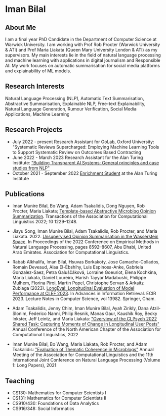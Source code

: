 # Iman Bilal

## About Me
I am a final year PhD Candidate in the Department of Computer Science at Warwick University. I am working with Prof Rob Procter (Warwick University & ATI) and Prof Maria Liakata (Queen Mary University London & ATI) as my supervisors. My main interests lie in the field of natural language processing and machine learning with applications in digital journalism and Responsible AI. My work focuses on automatic summarisation for social media platforms and explainability of ML models.


## Research Interests
Natural Language Processing (NLP), Automatic Text Summarisation, Abstractive Summarisation, Explainable NLP, Free-text Explainability, Natural Language Generation, Rumour Verification, Social Media Applications, Machine Learning

## Research Projects
* July 2022 - present Research Assistant for GoLab, Oxford University: "Systematic Reviews Supercharged: Employing Machine Learning Tools to Support Systematic Review on Outcomes Based Contracting
* June 2022 - March 2023 Research Assistant for the Alan Turing Institute: ["Building Transparent AI Systems: General principles and case studies from NLP"](https://www.turing.ac.uk/building-transparent-ai-systems-general-principles-and-case-studies-nlp)
* October 2021 - September 2022 [Enrichment Student](https://www.turing.ac.uk/people/enrichment-students/iman-bilal) at the Alan Turing Institute


## Publications
* Iman Munire Bilal, Bo Wang, Adam Tsakalidis, Dong Nguyen, Rob Procter, Maria Liakata; [Template-based Abstractive Microblog Opinion Summarization](https://aclanthology.org/2022.tacl-1.71.pdf). Transactions of the Association for Computational Linguistics 2022; 10 1229–1248.

* Jiayu Song, Iman Munire Bilal, Adam Tsakalidis, Rob Procter, and Maria Liakata. 2022. [Unsupervised Opinion Summarisation in the Wasserstein Space](https://aclanthology.org/2022.emnlp-main.589.pdf). In Proceedings of the 2022 Conference on Empirical Methods in Natural Language Processing, pages 8592–8607, Abu Dhabi, United Arab Emirates. Association for Computational Linguistics.

* Rabab Alkhalifa, Iman Bilal, Hsuvas Borkakoty, Jose Camacho-Collados, Romain Deveaud, Alaa El-Ebshihy, Luis Espinosa-Anke, Gabriela Gonzalez-Saez, Petra Galuščáková, Lorraine Goeuriot, Elena Kochkina, Maria Liakata, Daniel Loureiro, Harish Tayyar Madabushi, Philippe Mulhem, Florina Piroi, Martin Popel, Christophe Servan & Arkaitz Zubiaga (2023). [LongEval: Longitudinal Evaluation of Model Performance at CLEF 2023](https://link.springer.com/chapter/10.1007/978-3-031-28241-6_58). In Advances in Information Retrieval. ECIR 2023. Lecture Notes in Computer Science, vol 13982. Springer, Cham.

* Adam Tsakalidis, Jenny Chim, Iman Munire Bilal, Ayah Zirikly, Dana Atzil-Slonim, Federico Nanni, Philip Resnik, Manas Gaur, Kaushik Roy, Becky Inkster, Jeff Leintz, and Maria Liakata: ["Overview of the CLPsych 2022 Shared Task: Capturing Moments of Change in Longitudinal User Posts"](https://aclanthology.org/2022.clpsych-1.16.pdf) Annual Conference of the North American Chapter of the Association for Computational Linguistics, 2022

* Iman Munire Bilal, Bo Wang, Maria Liakata, Rob Procter, and Adam Tsakalidis: ["Evaluation of Thematic Coherence in Microblogs"](https://aclanthology.org/2021.acl-long.530.pdf) Annual Meeting of the Association for Computational Linguistics and the 11th International Joint Conference on Natural Language Processing (Volume 1: Long Papers), 2021

## Teaching 

* CS130: Mathematics for Computer Scientists I
* CS131: Mathematics for Computer Scientists II
* CS910/430: Foundations of Data Analytics
* CS916/348: Social Informatics
